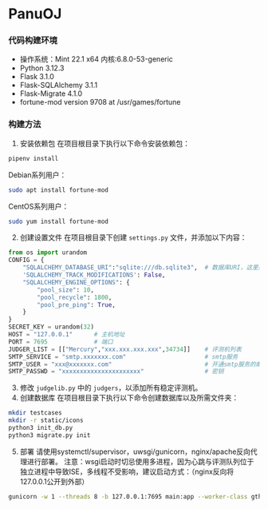 # PanuOJ
### 代码构建环境
* 操作系统：Mint 22.1 x64 内核:6.8.0-53-generic
* Python 3.12.3
* Flask 3.1.0
* Flask-SQLAlchemy 3.1.1
* Flask-Migrate 4.1.0
* fortune-mod version 9708 at /usr/games/fortune
### 构建方法
1. 安装依赖包
在项目根目录下执行以下命令安装依赖包：
```bash
pipenv install
```
Debian系列用户：
```bash
sudo apt install fortune-mod
```
CentOS系列用户：
```bash
sudo yum install fortune-mod
```
2. 创建设置文件
在项目根目录下创建 `settings.py` 文件，并添加以下内容：
```python
from os import urandom
CONFIG = {
    "SQLALCHEMY_DATABASE_URI":"sqlite:///db.sqlite3",  # 数据库URI，这里是测试数据库，如需生产部署请使用高性能数据库
    'SQLALCHEMY_TRACK_MODIFICATIONS': False,
    "SQLALCHEMY_ENGINE_OPTIONS": {
        "pool_size": 10,
        "pool_recycle": 1800,
        "pool_pre_ping": True,
    }
}
SECRET_KEY = urandom(32)
HOST = "127.0.0.1"      # 主机地址
PORT = 7695             # 端口
JUDGER_LIST = [["Mercury","xxx.xxx.xxx.xxx",34734]]    # 评测机列表
SMTP_SERVICE = "smtp.xxxxxxx.com"                      # smtp服务
SMTP_USER = "xxx@xxxxxxx.com"                          # 开通smtp服务的邮箱
SMTP_PASSWD = "xxxxxxxxxxxxxxxxxxxxxx"                 # 密钥
```
3. 修改 `judgelib.py` 中的 `judgers`，以添加所有稳定评测机。
4. 创建数据库
在项目根目录下执行以下命令创建数据库以及所需文件夹：
```bash
mkdir testcases
mkdir -r static/icons
python3 init_db.py
python3 migrate.py init
```
5. 部署
请使用systemctl/supervisor，uwsgi/gunicorn，nginx/apache反向代理进行部署。
注意：wsgi启动时切忌使用多进程，因为心跳与评测队列位于独立进程中导致ISE，多线程不受影响，建议启动方式：（nginx反向将127.0.0.1公开到外部）
```bash
gunicorn -w 1 --threads 8 -b 127.0.0.1:7695 main:app --worker-class gthread
```